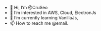 - 👋 Hi, I’m @CruSeo
- 👀 I’m interested in AWS, Cloud, ElectronJs
- 🌱 I’m currently learning VanillaJs,
- 📫 How to reach me @email.

<!---
CruSeo/CruSeo is a ✨ special ✨ repository because its `README.md` (this file) appears on your GitHub profile.
You can click the Preview link to take a look at your changes.
--->
